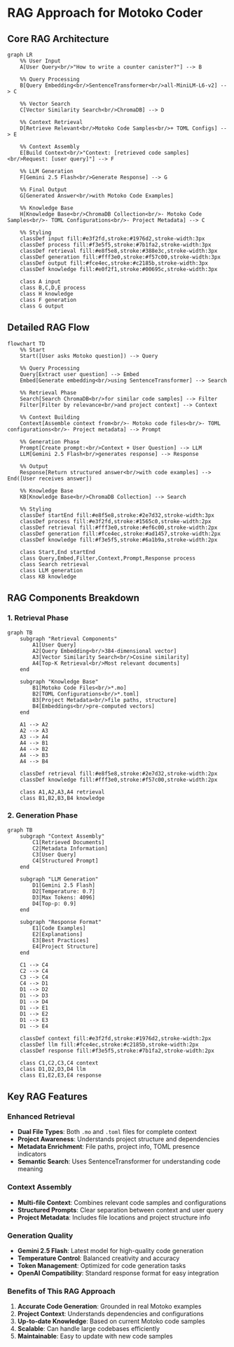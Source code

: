 # RAG Approach for Motoko Coder

## Core RAG Architecture

```mermaid
graph LR
    %% User Input
    A[User Query<br/>"How to write a counter canister?"] --> B
    
    %% Query Processing
    B[Query Embedding<br/>SentenceTransformer<br/>all-MiniLM-L6-v2] --> C
    
    %% Vector Search
    C[Vector Similarity Search<br/>ChromaDB] --> D
    
    %% Context Retrieval
    D[Retrieve Relevant<br/>Motoko Code Samples<br/>+ TOML Configs] --> E
    
    %% Context Assembly
    E[Build Context<br/>"Context: [retrieved code samples]<br/>Request: [user query]"] --> F
    
    %% LLM Generation
    F[Gemini 2.5 Flash<br/>Generate Response] --> G
    
    %% Final Output
    G[Generated Answer<br/>with Motoko Code Examples]
    
    %% Knowledge Base
    H[Knowledge Base<br/>ChromaDB Collection<br/>- Motoko Code Samples<br/>- TOML Configurations<br/>- Project Metadata] --> C
    
    %% Styling
    classDef input fill:#e3f2fd,stroke:#1976d2,stroke-width:3px
    classDef process fill:#f3e5f5,stroke:#7b1fa2,stroke-width:3px
    classDef retrieval fill:#e8f5e8,stroke:#388e3c,stroke-width:3px
    classDef generation fill:#fff3e0,stroke:#f57c00,stroke-width:3px
    classDef output fill:#fce4ec,stroke:#c2185b,stroke-width:3px
    classDef knowledge fill:#e0f2f1,stroke:#00695c,stroke-width:3px
    
    class A input
    class B,C,D,E process
    class H knowledge
    class F generation
    class G output
```

## Detailed RAG Flow

```mermaid
flowchart TD
    %% Start
    Start([User asks Motoko question]) --> Query
    
    %% Query Processing
    Query[Extract user question] --> Embed
    Embed[Generate embedding<br/>using SentenceTransformer] --> Search
    
    %% Retrieval Phase
    Search[Search ChromaDB<br/>for similar code samples] --> Filter
    Filter[Filter by relevance<br/>and project context] --> Context
    
    %% Context Building
    Context[Assemble context from<br/>- Motoko code files<br/>- TOML configurations<br/>- Project metadata] --> Prompt
    
    %% Generation Phase
    Prompt[Create prompt:<br/>Context + User Question] --> LLM
    LLM[Gemini 2.5 Flash<br/>generates response] --> Response
    
    %% Output
    Response[Return structured answer<br/>with code examples] --> End([User receives answer])
    
    %% Knowledge Base
    KB[Knowledge Base<br/>ChromaDB Collection] --> Search
    
    %% Styling
    classDef startEnd fill:#e8f5e8,stroke:#2e7d32,stroke-width:3px
    classDef process fill:#e3f2fd,stroke:#1565c0,stroke-width:2px
    classDef retrieval fill:#fff3e0,stroke:#ef6c00,stroke-width:2px
    classDef generation fill:#fce4ec,stroke:#ad1457,stroke-width:2px
    classDef knowledge fill:#f3e5f5,stroke:#6a1b9a,stroke-width:2px
    
    class Start,End startEnd
    class Query,Embed,Filter,Context,Prompt,Response process
    class Search retrieval
    class LLM generation
    class KB knowledge
```

## RAG Components Breakdown

### **1. Retrieval Phase**
```mermaid
graph TB
    subgraph "Retrieval Components"
        A1[User Query]
        A2[Query Embedding<br/>384-dimensional vector]
        A3[Vector Similarity Search<br/>Cosine similarity]
        A4[Top-K Retrieval<br/>Most relevant documents]
    end
    
    subgraph "Knowledge Base"
        B1[Motoko Code Files<br/>*.mo]
        B2[TOML Configurations<br/>*.toml]
        B3[Project Metadata<br/>file paths, structure]
        B4[Embeddings<br/>pre-computed vectors]
    end
    
    A1 --> A2
    A2 --> A3
    A3 --> A4
    A4 --> B1
    A4 --> B2
    A4 --> B3
    A4 --> B4
    
    classDef retrieval fill:#e8f5e8,stroke:#2e7d32,stroke-width:2px
    classDef knowledge fill:#fff3e0,stroke:#f57c00,stroke-width:2px
    
    class A1,A2,A3,A4 retrieval
    class B1,B2,B3,B4 knowledge
```

### **2. Generation Phase**
```mermaid
graph TB
    subgraph "Context Assembly"
        C1[Retrieved Documents]
        C2[Metadata Information]
        C3[User Query]
        C4[Structured Prompt]
    end
    
    subgraph "LLM Generation"
        D1[Gemini 2.5 Flash]
        D2[Temperature: 0.7]
        D3[Max Tokens: 4096]
        D4[Top-p: 0.9]
    end
    
    subgraph "Response Format"
        E1[Code Examples]
        E2[Explanations]
        E3[Best Practices]
        E4[Project Structure]
    end
    
    C1 --> C4
    C2 --> C4
    C3 --> C4
    C4 --> D1
    D1 --> D2
    D1 --> D3
    D1 --> D4
    D1 --> E1
    D1 --> E2
    D1 --> E3
    D1 --> E4
    
    classDef context fill:#e3f2fd,stroke:#1976d2,stroke-width:2px
    classDef llm fill:#fce4ec,stroke:#c2185b,stroke-width:2px
    classDef response fill:#f3e5f5,stroke:#7b1fa2,stroke-width:2px
    
    class C1,C2,C3,C4 context
    class D1,D2,D3,D4 llm
    class E1,E2,E3,E4 response
```

## Key RAG Features

### **Enhanced Retrieval**
- **Dual File Types**: Both `.mo` and `.toml` files for complete context
- **Project Awareness**: Understands project structure and dependencies
- **Metadata Enrichment**: File paths, project info, TOML presence indicators
- **Semantic Search**: Uses SentenceTransformer for understanding code meaning

### **Context Assembly**
- **Multi-file Context**: Combines relevant code samples and configurations
- **Structured Prompts**: Clear separation between context and user query
- **Project Metadata**: Includes file locations and project structure info

### **Generation Quality**
- **Gemini 2.5 Flash**: Latest model for high-quality code generation
- **Temperature Control**: Balanced creativity and accuracy
- **Token Management**: Optimized for code generation tasks
- **OpenAI Compatibility**: Standard response format for easy integration

### **Benefits of This RAG Approach**

1. **Accurate Code Generation**: Grounded in real Motoko examples
2. **Project Context**: Understands dependencies and configurations
3. **Up-to-date Knowledge**: Based on current Motoko code samples
4. **Scalable**: Can handle large codebases efficiently
5. **Maintainable**: Easy to update with new code samples 